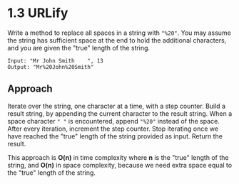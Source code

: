 # 1.3 URLify

Write a method to replace all spaces in a string with `"%20"`. You may assume the string has sufficient space at the end to hold the additional characters, and you are given the "true" length of the string.

```
Input: "Mr John Smith    ", 13
Output: "Mr%20John%20Smith"
```

## Approach

Iterate over the string, one character at a time, with a step counter. Build a result string, by appending the current character to the result string. When a space character `" "` is encountered, append `"%20"` instead of the space. After every iteration, increment the step counter. Stop iterating once we have reached the "true" length of the string provided as input. Return the result.

This approach is **O(n)** in time complexity where **n** is the "true" length of the string, and **O(n)** in space complexity, because we need extra space equal to the "true" length of the string.
